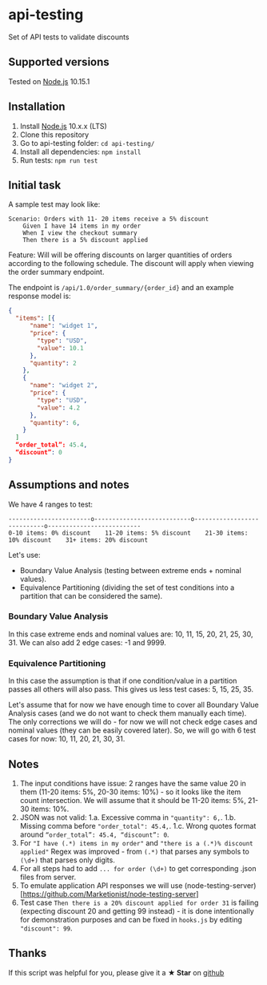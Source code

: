 # api-testing

Set of API tests to validate discounts

## Supported versions
Tested on [Node.js](http://nodejs.org/) 10.15.1

## Installation
1. Install [Node.js](http://nodejs.org/) 10.x.x (LTS)
2. Clone this repository
3. Go to api-testing folder: `cd api-testing/`
4. Install all dependencies: `npm install`
5. Run tests: `npm run test`

## Initial task
A sample test may look like:

```
Scenario: Orders with 11- 20 items receive a 5% discount
    Given I have 14 items in my order
    When I view the checkout summary
    Then there is a 5% discount applied
```

Feature:
Will will be offering discounts on larger quantities of orders according to the following schedule.  The discount will
apply when viewing the order summary endpoint.

The endpoint is `/api/1.0/order_summary/{order_id}` and an example response model is:

```json
{
  "items": [{
      "name": "widget 1",
      "price": {
        "type": "USD",
        "value": 10.1
      },
      "quantity": 2
    },
    {
      "name": "widget 2",
      "price": {
        "type": "USD",
        "value": 4.2
      },
      "quantity": 6,
    }
  ]
  “order_total”: 45.4,
  “discount”: 0
}
```

## Assumptions and notes
We have 4 ranges to test:

```
-----------------------o---------------------------o----------------------------o--------------------------
0-10 items: 0% discount    11-20 items: 5% discount    21-30 items: 10% discount    31+ items: 20% discount
```

Let's use:
- Boundary Value Analysis (testing between extreme ends + nominal values).
- Equivalence Partitioning (dividing the set of test conditions into a partition that can be considered the same).

### Boundary Value Analysis
In this case extreme ends and nominal values are: 10, 11, 15, 20, 21, 25, 30, 31. We can also add 2 edge cases: -1 and
9999.

### Equivalence Partitioning
In this case the assumption is that if one condition/value in a partition passes all others will also pass. This gives
us less test cases: 5, 15, 25, 35.

Let's assume that for now we have enough time to cover all Boundary Value Analysis cases (and we do not want to check them manually each time). The only corrections we will do - for now we will not check edge cases and nominal values (they can be easily covered later). So, we will go with 6 test cases for now: 10, 11, 20, 21, 30, 31.

## Notes
1. The input conditions have issue: 2 ranges have the same value 20 in them (11-20 items: 5%, 20-30 items: 10%) - so it
    looks like the item count intersection. We will assume that it should be 11-20 items: 5%, 21-30 items: 10%.
2. JSON was not valid:
    1.a. Excessive comma in `"quantity": 6,`.
    1.b. Missing comma before `"order_total": 45.4,`.
    1.c. Wrong quotes format around `“order_total”: 45.4, “discount”: 0`.
3. For `"I have (.*) items in my order"` and `"there is a (.*)% discount applied"` Regex was improved - from `(.*)` that
    parses any symbols to `(\d+)` that parses only digits.
4. For all steps had to add `... for order (\d+)` to get corresponding .json files from server.
5. To emulate application API responses we will use (node-testing-server)[https://github.com/Marketionist/node-testing-server]
6. Test case `Then there is a 20% discount applied for order 31` is failing (expecting discount 20 and getting 99 instead) - it is
    done intentionally for demonstration purposes and can be fixed in `hooks.js` by editing `"discount": 99`.

## Thanks
If this script was helpful for you, please give it a **★ Star**
on [github](https://github.com/Marketionist/interview-tasks)
